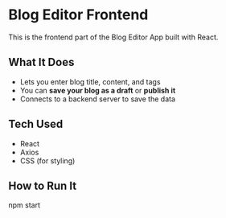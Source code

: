 # Blog Editor Frontend

This is the frontend part of the Blog Editor App built with React.

##  What It Does
- Lets you enter blog title, content, and tags
- You can **save your blog as a draft** or **publish it**
- Connects to a backend server to save the data

## Tech Used
- React
- Axios
- CSS (for styling)

##  How to Run It
npm start

